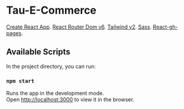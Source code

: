 # Tau-E-Commerce

[Create React App](https://github.com/facebook/create-react-app).
[React Router Dom v6](https://reactrouter.com/).
[Tailwind v2](https://v2.tailwindcss.com/).
[Sass](https://sass-lang.com/).
[React-gh-pages](https://github.com/gitname/react-gh-pages).

## Available Scripts

In the project directory, you can run:

### `npm start`

Runs the app in the development mode.\
Open [http://localhost:3000](http://localhost:3000) to view it in the browser.
